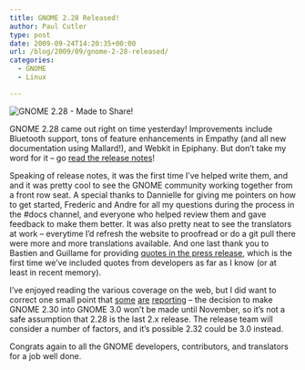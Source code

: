 ```yaml
---
title: GNOME 2.28 Released!
author: Paul Cutler
type: post
date: 2009-09-24T14:20:35+00:00
url: /blog/2009/09/gnome-2-28-released/
categories:
  - GNOME
  - Linux

---
```

![GNOME 2.28 - Made to Share!][1]

GNOME 2.28 came out right on time yesterday! Improvements include Bluetooth support, tons of feature enhancements in Empathy (and all new documentation using Mallard!), and Webkit in Epiphany. But don&#8217;t take my word for it &#8211; go [read the release notes][2]!

Speaking of release notes, it was the first time I&#8217;ve helped write them, and and it was pretty cool to see the GNOME community working together from a front row seat. A special thanks to Dannielle for giving me pointers on how to get started, Frederic and Andre for all my questions during the process in the #docs channel, and everyone who helped review them and gave feedback to make them better. It was also pretty neat to see the translators at work &#8211; everytime I&#8217;d refresh the website to proofread or do a git pull there were more and more translations available. And one last thank you to Bastien and Guillame for providing [quotes in the press release][3], which is the first time we&#8217;ve included quotes from developers as far as I know (or at least in recent memory).

I&#8217;ve enjoyed reading the various coverage on the web, but I did want to correct one small point that [some][4] [are][5] [reporting][6] &#8211; the decision to make GNOME 2.30 into GNOME 3.0 won&#8217;t be made until November, so it&#8217;s not a safe assumption that 2.28 is the last 2.x release. The release team will consider a number of factors, and it&#8217;s possible 2.32 could be 3.0 instead.

Congrats again to all the GNOME developers, contributors, and translators for a job well done.

 [1]: http://live.gnome.org/PromoteTwoPointTwentyEight?action=AttachFile&do=get&target=made-to-share-274x140.png
 [2]: http://library.gnome.org/misc/release-notes/2.28/
 [3]: http://www.gnome.org/press/releases/2009-09-gnome228.html
 [4]: http://www.phoronix.com/scan.php?page=news_item&px=NzU1NA
 [5]: http://www.h-online.com/open/Gnome-2-28-the-dawn-of-a-new-era--/features/114311
 [6]: http://foo.iskandar.web.id/2009/09/news-gnome-2-28-released-gnome-3-0-is-up-next/